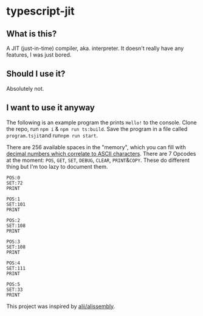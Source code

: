 # typescript-jit

## What is this?

A JIT (just-in-time) compiler, aka. interpreter. It doesn't really have any features, I was just bored.

## Should I use it?

Absolutely not.

## I want to use it anyway

The following is an example program the prints `Hello!` to the console. Clone the repo, run `npm i` & `npm run ts:build`. Save the program in a file called `program.tsjit`and run`npm run start`.

There are 256 available spaces in the "memory", which you can fill with [decimal numbers which correlate to ASCII characters](https://www.asciitable.com/). There are 7 Opcodes at the moment: `POS`, `GET`, `SET`, `DEBUG`, `CLEAR`, `PRINT`&`COPY`. These do different thing but I'm too lazy to document them.

```
POS:0
SET:72
PRINT

POS:1
SET:101
PRINT

POS:2
SET:108
PRINT

POS:3
SET:108
PRINT

POS:4
SET:111
PRINT

POS:5
SET:33
PRINT
```

This project was inspired by [alii/alissembly](https://github.com/alii/alissembly).
